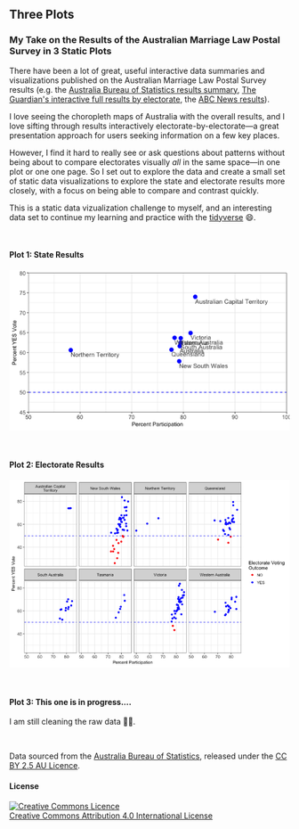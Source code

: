 
Three Plots
-----------

### My Take on the Results of the Australian Marriage Law Postal Survey in 3 Static Plots

There have been a lot of great, useful interactive data summaries and visualizations published on the Australian Marriage Law Postal Survey results (e.g. the [Australia Bureau of Statistics results summary](https://marriagesurvey.abs.gov.au/results/), [The Guardian's interactive full results by electorate](https://www.theguardian.com/australia-news/datablog/ng-interactive/2017/nov/15/same-sex-marriage-survey-how-australia-voted-electorate-by-electorate), the [ABC News results](http://www.abc.net.au/news/2017-11-15/same-sex-marriage-results-ssm/9145636)).

I love seeing the choropleth maps of Australia with the overall results, and I love sifting through results interactively electorate-by-electorate—a great presentation approach for users seeking information on a few key places.

However, I find it hard to really see or ask questions about patterns without being about to compare electorates visually *all* in the same space—in one plot or one one page. So I set out to explore the data and create a small set of static data visualizations to explore the state and electorate results more closely, with a focus on being able to compare and contrast quickly.

This is a static data vizualization challenge to myself, and an interesting data set to continue my learning and practice with the [tidyverse](https://www.tidyverse.org/) 😄.

<br/>

#### Plot 1: State Results

![](three_plots_files/figure-markdown_github/states-1.png)

<br/>

#### Plot 2: Electorate Results

![](three_plots_files/figure-markdown_github/divisions-1.png)

<br/>

#### Plot 3: This one is in progress....

I am still cleaning the raw data 👩‍💻.

<br/>

Data sourced from the [Australia Bureau of Statistics](https://marriagesurvey.abs.gov.au/results/downloads.html), released under the [CC BY 2.5 AU Licence](https://creativecommons.org/licenses/by/2.5/au/).

#### License

<a rel="license" href="http://creativecommons.org/licenses/by/4.0/"><img alt="Creative Commons Licence" style="border-width:0" src="https://i.creativecommons.org/l/by/4.0/80x15.png" /></a><br /><span xmlns:dct="http://purl.org/dc/terms/" property="dct:title"></span><a rel="license" href="http://creativecommons.org/licenses/by/4.0/">Creative Commons Attribution 4.0 International License</a>
